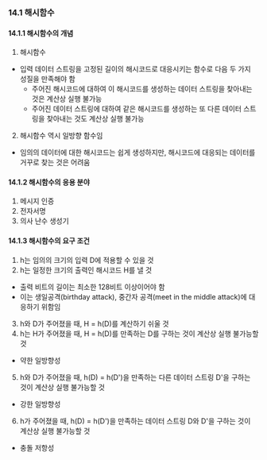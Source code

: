 ### 14.1 해시함수

#### 14.1.1 해시함수의 개념

1. 해시함수

- 입력 데이터 스트링을 고정된 길이의 해시코드로 대응시키는 함수로 다음 두 가지 성질을 만족해야 함
  - 주어진 해시코드에 대하여 이 해시코드를 생성하는 데이터 스트링을 찾아내는 것은 계산상 실행 불가능
  - 주어진 데이터 스트링에 대하여 같은 해시코드를 생성하는 또 다른 데이터 스트링을 찾아내는 것도 계산상 실행 불가능

2. 해시함수 역시 일방향 함수임

- 임의의 데이터에 대한 해시코드는 쉽게 생성하지만, 해시코드에 대응되는 데이터를 거꾸로 찾는 것은 어려움

#### 14.1.2 해시함수의 응용 분야

1. 메시지 인증
2. 전자서명
3. 의사 난수 생성기

#### 14.1.3 해시함수의 요구 조건

1. h는 임의의 크기의 입력 D에 적용할 수 있을 것
2. h는 일정한 크기의 출력인 해시코드 H를 낼 것

- 출력 비트의 길이는 최소한 128비트 이상이어야 함
- 이는 생일공격(birthday attack), 중간자 공격(meet in the middle attack)에 대응하기 위함임

3. h와 D가 주어졌을 때, H = h(D)를 계산하기 쉬울 것
4. h는 H가 주어졌을 때, H = h(D)를 만족하는 D를 구하는 것이 계산상 실행 불가능할 것

- 약한 일방향성

5. h와 D가 주어졌을 때, h(D) = h(D')을 만족하는 다른 데이터 스트링 D'을 구하는 것이 계산상 실행 불가능할 것

- 강한 일방향성

6. h가 주어졌을 때, h(D) = h(D')을 만족하는 데이터 스트링 D와 D'을 구하는 것이 계산상 실행 불가능할 것

- 충돌 저항성
